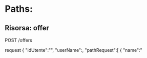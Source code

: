 Paths:
=====

Risorsa: offer
--------------

POST 
/offers

request
{
	"idUtente":"<cell-number>",
	"userName":<user-name>,
	"pathRequest":[
	{
		"name":"<title>",
		"lat":"<lat>",
		"long":"<long>"
	}
	..
	]
	"vehicleType":"<vehicleType>",
	"places":"<numberOfPlaces>",
	"requestTime":"<DateTimeStamp>",
	"startOrEnd":"<true|false>"
}

response
{
	"idOffer":"<id-DB>",
	"idUtente":"<cell-number>",
	"pathResponse": (json version di Response XML)
}

Note:
- inizialmente il path e' un array con due oggetti: origine e destinazione
- quando mi arriva la notifica push, avro' una richiesta con una lista di oggetti "tappe"
- dopo la notifica push l'orgine e' aggiornata alla nuova posizione corrente


GET
/offer?orderBy=<typeOfOrder>&limit=<limit>&offset=<offset>

response
[
{
	(offerte di passaggio)
}
]


Lista delle offerte di passaggio

/requests
---------

HTTP POST
request
{
	"idUtente":"<cell-number>",
	"userName":<user-name>,
	"pathRequest":[
	{
		"name":"<title>",
		"lat":"<lat>",
		"long":"<long>"
	}
	..
	]
	"friends":[
	{
		"name":"<name>",
		"phoneNumber":"<cell>"
	}
	]
}

(order by: ritardo dovuto al passagio ASC)
response {
	"idUtente":"<idUser>",
	"username":"name",
	"offers":[
	{
		"userName":"<name>",
		"phoneNumber":<cell>,
		"vehicleType":"<vehicleType>",
		"waitingTime":"<waitingTime>"
	}
	]	
}